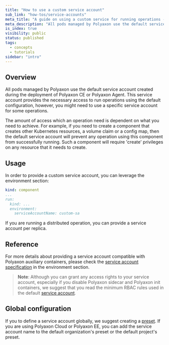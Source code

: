 ```yaml
---
title: "How to use a custom service account"
sub_link: "how-tos/service-accounts"
meta_title: "A guide on using a custom service for running operations - Core Concepts"
meta_description: "All pods managed by Polyaxon use the default service account created during the deployment of Polyaxon CE or Polyaxon Agent, however you can use specific service accounts on per operation level."
is_index: true
visibility: public
status: published
tags:
  - concepts
  - tutorials
sidebar: "intro"
---
```


## Overview

All pods managed by Polyaxon use the default service account created during the deployment of Polyaxon CE or Polyaxon Agent.
This service account provides the necessary access to run operations using the default configuration, 
however, you might need to use a specific service account for some operations.

The amount of access which an operation need is dependent on what you need to achieve.
For example, if you need to create a component that creates other Kubernetes resources, a volume claim or a config map, 
then the default service account will prevent any operation using this component from successfully running. 
Such a component will require 'create' privileges on any resource that it needs to create.

## Usage

In order to provide a custom service account, you can leverage the environment section:

```yaml
kind: component
...
run:
  kind: ...
  environment:
    serviceAccountName: custom-sa
```

If you are running a distributed operation, you can provide a service account per replica.

## Reference

For more details about providing a service account compatible with Polyaxon auxiliary containers, 
please check the [service account specification](/docs/core/specification/environment/#serviceaccountname) in the environment section.

> **Note**: Although you can grant any access rights to your service account, especially if you disable Polyaxon sidecar and Polyaxon init containers, 
we suggest that you read the minimum RBAC rules used in the default [service account](/docs/core/specification/environment/#serviceaccountname). 

## Global configuration

If you to define a service account globally, we suggest creating a [preset](/docs/core/scheduling-strategies/presets/).
If you are using Polyaxon Cloud or Polyaxon EE, you can add the service account name to the default organization's preset or the default project's preset.
